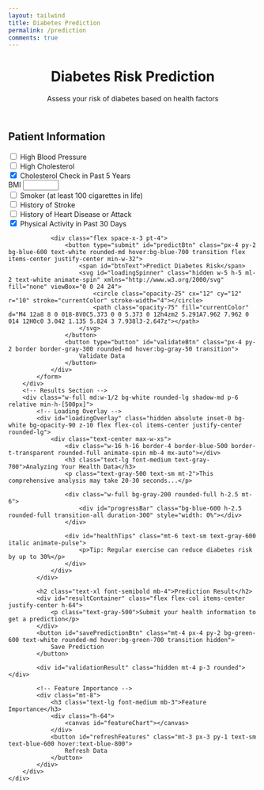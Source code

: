```yaml
---
layout: tailwind
title: Diabetes Prediction
permalink: /prediction
comments: true
---
```


<div class="container mx-auto px-4 py-8">
    <header class="text-center mb-8">
        <h1>Diabetes Risk Prediction</h1>
        <p class="text-gray-600">Assess your risk of diabetes based on health factors</p>
    </header>
    <div class="flex flex-col md:flex-row gap-6">
        <!-- Input Form -->
        <div class="w-full md:w-1/2 bg-white rounded-lg shadow-md p-6">
            <h2 class="text-xl font-semibold mb-4">Patient Information</h2>
            <form id="predictionForm" class="space-y-4">
                <div class="flex items-center">
                    <input type="checkbox" id="highbp" name="highbp" class="w-4 h-4 text-blue-600 rounded">
                    <label for="highbp" class="ml-2 text-gray-700">High Blood Pressure</label>
                </div>
                <div class="flex items-center">
                    <input type="checkbox" id="highchol" name="highchol" class="w-4 h-4 text-blue-600 rounded">
                    <label for="highchol" class="ml-2 text-gray-700">High Cholesterol</label>
                </div>
                <div class="flex items-center">
                    <input type="checkbox" id="cholcheck" name="cholcheck" checked class="w-4 h-4 text-blue-600 rounded">
                    <label for="cholcheck" class="ml-2 text-gray-700">Cholesterol Check in Past 5 Years</label>
                </div>
                <div>
                    <label for="bmi" class="block text-gray-700 mb-1">BMI</label>
                    <input type="number" id="bmi" name="bmi" required min="10" max="60" step="0.1"
                           class="w-full px-3 py-2 border border-gray-300 rounded-md focus:outline-none focus:ring-2 focus:ring-blue-500">
                </div>
                <div class="flex items-center">
                    <input type="checkbox" id="smoker" name="smoker" class="w-4 h-4 text-blue-600 rounded">
                    <label for="smoker" class="ml-2 text-gray-700">Smoker (at least 100 cigarettes in life)</label>
                </div>
                <div class="flex items-center">
                    <input type="checkbox" id="stroke" name="stroke" class="w-4 h-4 text-blue-600 rounded">
                    <label for="stroke" class="ml-2 text-gray-700">History of Stroke</label>
                </div>
                <div class="flex items-center">
                    <input type="checkbox" id="heartdiseaseorattack" name="heartdiseaseorattack" class="w-4 h-4 text-blue-600 rounded">
                    <label for="heartdiseaseorattack" class="ml-2 text-gray-700">History of Heart Disease or Attack</label>
                </div>
                <div class="flex items-center">
                    <input type="checkbox" id="physactivity" name="physactivity" checked class="w-4 h-4 text-blue-600 rounded">
                    <label for="physactivity" class="ml-2 text-gray-700">Physical Activity in Past 30 Days</label>
                </div>

                <div class="flex space-x-3 pt-4">
                    <button type="submit" id="predictBtn" class="px-4 py-2 bg-blue-600 text-white rounded-md hover:bg-blue-700 transition flex items-center justify-center min-w-32">
                        <span id="btnText">Predict Diabetes Risk</span>
                        <svg id="loadingSpinner" class="hidden w-5 h-5 ml-2 text-white animate-spin" xmlns="http://www.w3.org/2000/svg" fill="none" viewBox="0 0 24 24">
                            <circle class="opacity-25" cx="12" cy="12" r="10" stroke="currentColor" stroke-width="4"></circle>
                            <path class="opacity-75" fill="currentColor" d="M4 12a8 8 0 018-8V0C5.373 0 0 5.373 0 12h4zm2 5.291A7.962 7.962 0 014 12H0c0 3.042 1.135 5.824 3 7.938l3-2.647z"></path>
                        </svg>
                    </button>
                    <button type="button" id="validateBtn" class="px-4 py-2 border border-gray-300 rounded-md hover:bg-gray-50 transition">
                        Validate Data
                    </button>
                </div>
            </form>
        </div>
        <!-- Results Section -->
        <div class="w-full md:w-1/2 bg-white rounded-lg shadow-md p-6 relative min-h-[500px]">
            <!-- Loading Overlay -->
            <div id="loadingOverlay" class="hidden absolute inset-0 bg-white bg-opacity-90 z-10 flex flex-col items-center justify-center rounded-lg">
                <div class="text-center max-w-xs">
                    <div class="w-16 h-16 border-4 border-blue-500 border-t-transparent rounded-full animate-spin mb-4 mx-auto"></div>
                    <h3 class="text-lg font-medium text-gray-700">Analyzing Your Health Data</h3>
                    <p class="text-gray-500 text-sm mt-2">This comprehensive analysis may take 20-30 seconds...</p>
                    
                    <div class="w-full bg-gray-200 rounded-full h-2.5 mt-6">
                        <div id="progressBar" class="bg-blue-600 h-2.5 rounded-full transition-all duration-300" style="width: 0%"></div>
                    </div>
                    
                    <div id="healthTips" class="mt-6 text-sm text-gray-600 italic animate-pulse">
                        <p>Tip: Regular exercise can reduce diabetes risk by up to 30%</p>
                    </div>
                </div>
            </div>
            
            <h2 class="text-xl font-semibold mb-4">Prediction Result</h2>
            <div id="resultContainer" class="flex flex-col items-center justify-center h-64">
                <p class="text-gray-500">Submit your health information to get a prediction</p>
            </div>
            <button id="savePredictionBtn" class="mt-4 px-4 py-2 bg-green-600 text-white rounded-md hover:bg-green-700 transition hidden">
                Save Prediction
            </button>

            <div id="validationResult" class="hidden mt-4 p-3 rounded"></div>
            
            <!-- Feature Importance -->
            <div class="mt-8">
                <h3 class="text-lg font-medium mb-3">Feature Importance</h3>
                <div class="h-64">
                    <canvas id="featureChart"></canvas>
                </div>
                <button id="refreshFeatures" class="mt-3 px-3 py-1 text-sm text-blue-600 hover:text-blue-800">
                    Refresh Data
                </button>
            </div>
        </div>
    </div>
</div>

<script type="module">
    // Import Chart.js
    import Chart from 'https://cdn.jsdelivr.net/npm/chart.js@4.4.0/+esm';
    import { pythonURI, fetchOptions } from '{{ site.baseurl }}/assets/js/api/config.js';

    // DOM Elements
    const predictionForm = document.getElementById('predictionForm');
    const predictBtn = document.getElementById('predictBtn');
    const btnText = document.getElementById('btnText');
    const loadingSpinner = document.getElementById('loadingSpinner');
    const loadingOverlay = document.getElementById('loadingOverlay');
    const progressBar = document.getElementById('progressBar');
    const healthTips = document.getElementById('healthTips');
    const resultContainer = document.getElementById('resultContainer');
    const validationResult = document.getElementById('validationResult');
    const refreshFeaturesBtn = document.getElementById('refreshFeatures');
    let featureChart = null;
    let progressInterval;
    let tipsInterval;

    // Health tips to display during loading
    const tips = [
        "Walking 30 minutes daily reduces diabetes risk",
        "Eating whole grains helps maintain blood sugar levels",
        "Maintaining a healthy BMI is crucial for prevention",
        "Regular checkups can detect prediabetes early",
        "Reducing sugar intake lowers diabetes risk"
    ];

    // Initialize feature chart
    function initFeatureChart() {
        const ctx = document.getElementById('featureChart');
        if (!ctx) return;
        
        featureChart = new Chart(ctx, {
            type: 'bar',
            data: { labels: [], datasets: [] },
            options: {
                responsive: true,
                maintainAspectRatio: false,
                scales: { y: { beginAtZero: true } }
            }
        });
    }

    // Rotate health tips during loading
    function startTipsRotation() {
        let counter = 0;
        healthTips.innerHTML = `<p>Tip: ${tips[counter]}</p>`;
        
        tipsInterval = setInterval(() => {
            counter = (counter + 1) % tips.length;
            healthTips.innerHTML = `<p>Tip: ${tips[counter]}</p>`;
        }, 5000);
    }

    // Form submission
    predictionForm.addEventListener('submit', async (e) => {
        e.preventDefault();
        
        // Show loading states
        predictBtn.disabled = true;
        btnText.textContent = 'Processing...';
        loadingSpinner.classList.remove('hidden');
        loadingOverlay.classList.remove('hidden');
        
        // Start progress animation
        let progress = 0;
        progressBar.style.width = '0%';
        progressInterval = setInterval(() => {
            progress += Math.random() * 5;
            if (progress > 85) progress = 85; // Cap at 85% until completion
            progressBar.style.width = `${progress}%`;
        }, 300);
        
        // Start showing health tips
        startTipsRotation();

        try {
            const formData = getFormData();
            const response = await fetch(`${pythonURI}/api/diabetes/predict`, {
                ...fetchOptions,
                method: 'POST',
                headers: { 'Content-Type': 'application/json' },
                body: JSON.stringify(formData)
            });

            if (!response.ok) {
                const error = await response.json();
                throw new Error(error.message || 'Prediction failed');
            }

            const result = await response.json();
            
            // Complete progress animation
            clearInterval(progressInterval);
            progressBar.style.width = '100%';
            
            // Small delay for UX
            await new Promise(resolve => setTimeout(resolve, 500));
            
            displayResult(result);
        } catch (error) {
            showError("Prediction failed: " + error.message);
        } finally {
            // Reset UI
            clearInterval(progressInterval);
            clearInterval(tipsInterval);
            predictBtn.disabled = false;
            btnText.textContent = 'Predict Diabetes Risk';
            loadingSpinner.classList.add('hidden');
            loadingOverlay.classList.add('hidden');
            progressBar.style.width = '0%';
        }
    });

    // Validate button
    validateBtn.addEventListener('click', async () => {
        const formData = getFormData();
        await validateData(formData);
    });

    // Refresh features
    refreshFeaturesBtn.addEventListener('click', async () => {
        await fetchFeatureWeights();
    });

    // Get form data
    function getFormData() {
        return {
            highbp: document.getElementById('highbp').checked,
            highchol: document.getElementById('highchol').checked,
            cholcheck: document.getElementById('cholcheck').checked,
            bmi: parseFloat(document.getElementById('bmi').value),
            smoker: document.getElementById('smoker').checked,
            stroke: document.getElementById('stroke').checked,
            heartdiseaseorattack: document.getElementById('heartdiseaseorattack').checked,
            physactivity: document.getElementById('physactivity').checked
        };
    }

   // In your script.js or within the <script> tags
    async function validateData(data) {
        try {
            // Convert checkbox values to integers (0 or 1)
            const payload = {
                highbp: data.highbp ? 1 : 0,
                highchol: data.highchol ? 1 : 0,
                cholcheck: data.cholcheck ? 1 : 0,
                bmi: data.bmi,
                smoker: data.smoker ? 1 : 0,
                stroke: data.stroke ? 1 : 0,
                heartdiseaseorattack: data.heartdiseaseorattack ? 1 : 0,
                physactivity: data.physactivity ? 1 : 0
            };

            const response = await fetch(`${pythonURI}/api/diabetes/validate`, {
                method: 'POST',
                headers: { 'Content-Type': 'application/json' },
                body: JSON.stringify(payload)
            });

            if (!response.ok) {
                const error = await response.json();
                throw new Error(error.message || 'Validation failed');
            }

            const result = await response.json();
            
            validationResult.className = 'bg-green-100 text-green-800 p-3 rounded mt-4';
            validationResult.textContent = result.message || 'Data is valid';
            validationResult.classList.remove('hidden');
            
        } catch (error) {
            validationResult.className = 'bg-red-100 text-red-800 p-3 rounded mt-4';
            validationResult.textContent = error.message;
            validationResult.classList.remove('hidden');
        }
    }

    // Fetch feature weights
    async function fetchFeatureWeights() {
        try {
            if (!featureChart) initFeatureChart();
            
            const response = await fetch(`${pythonURI}/api/diabetes/feature-weights`);
            
            if (!response.ok) {
                throw new Error(`HTTP error! status: ${response.status}`);
            }
            
            const weights = await response.json();
            
            featureChart.data = {
                labels: Object.keys(weights),
                datasets: [{
                    label: 'Feature Importance',
                    data: Object.values(weights),
                    backgroundColor: 'rgba(54, 162, 235, 0.5)',
                    borderColor: 'rgba(54, 162, 235, 1)',
                    borderWidth: 1
                }]
            };
            featureChart.update();
        } catch (error) {
            console.error("Failed to fetch feature weights:", error);
            showError("Failed to load feature importance data");
        }
    }

    // Display prediction result
    function displayResult(result) {
        const probability = result.probability || result.prediction;
        const percentage = Math.round(probability * 100 * 10) / 10;
        
        let riskClass, riskText;
        if (probability < 0.3) {
            riskClass = 'bg-green-500';
            riskText = 'Low Risk';
        } else if (probability < 0.7) {
            riskClass = 'bg-yellow-500';
            riskText = 'Medium Risk';
        } else {
            riskClass = 'bg-red-500';
            riskText = 'High Risk';
        }

        resultContainer.innerHTML = `
            <div class="text-center">
                <div class="w-32 h-32 rounded-full ${riskClass} flex items-center justify-center mx-auto mb-4">
                    <span class="text-white text-2xl font-bold">${percentage}%</span>
                </div>
                <h3 class="text-xl font-medium">${riskText}</h3>
                <p class="text-gray-600">Probability of diabetes</p>
                ${result.risk_level ? `<p class="text-sm text-gray-500 mt-2">Risk Level: ${result.risk_level}</p>` : ''}
            </div>
        `;
    }

    // Show error message
    function showError(message) {
        validationResult.className = 'bg-red-100 text-red-800 p-3 rounded mt-4';
        validationResult.textContent = message;
        validationResult.classList.remove('hidden');
    }

    // Initialize the page
    document.addEventListener('DOMContentLoaded', () => {
        initFeatureChart();
        fetchFeatureWeights();
    });
</script>

<style>
    /* Custom animations */
    @keyframes spin {
        0% { transform: rotate(0deg); }
        100% { transform: rotate(360deg); }
    }
    @keyframes pulse {
        0%, 100% { opacity: 1; }
        50% { opacity: 0.5; }
    }
    .animate-spin {
        animation: spin 1s linear infinite;
    }
    .animate-pulse {
        animation: pulse 2s cubic-bezier(0.4, 0, 0.6, 1) infinite;
    }
    #loadingOverlay {
        backdrop-filter: blur(3px);
        transition: opacity 0.3s ease;
    }
</style>